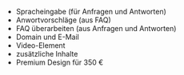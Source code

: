 - Spracheingabe (für Anfragen und Antworten)
- Anwortvorschläge (aus FAQ)
- FAQ überarbeiten (aus Anfragen und Antworten)
- Domain und E-Mail
- Video-Element
- zusätzliche Inhalte
- Premium Design für 350 €